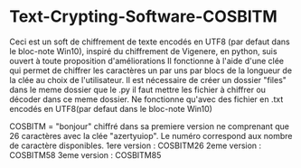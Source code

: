 # Text-Crypting-Software-COSBITM
Ceci est un soft de chiffrement de texte encodés en UTF8 (par defaut dans le bloc-note Win10), inspiré du chiffrement de Vigenere, en python, suis ouvert à toute proposition d'améliorations
 Il fonctionne à l'aide d'une clée qui permet de chiffrer les caractères un par uns par blocs de la longueur de la clée au choix de l'utilisateur. Il est nécessaire de créer un dossier "files" dans le meme dossier que le .py il faut mettre les fichier à chiffrer ou décoder dans ce meme dossier.
 Ne fonctionne qu'avec des fichier en .txt encodés en UTF8(par defaut dans le bloc-note Win10)

COSBITM = "bonjour" chiffré dans sa premiere version ne comprenant que 26 caractères avec la clée "azertyuiop". Le numéro correspond aux nombre de caractère disponibles.
1ere version : COSBITM26
2eme version : COSBITM58 
3eme version : COSBITM85

